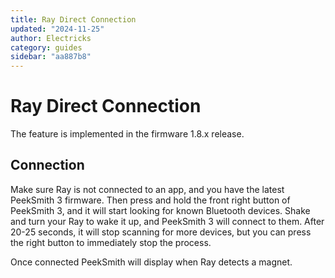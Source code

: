 ```yaml
---
title: Ray Direct Connection
updated: "2024-11-25"
author: Electricks
category: guides
sidebar: "aa887b8"
---
```


# Ray Direct Connection

The feature is implemented in the firmware 1.8.x release.

 
 
 
 
 ## Connection

 
 
 
 
 
Make sure Ray is not connected to an app, and you have the latest PeekSmith 3 firmware. Then press and hold the front right button of PeekSmith 3, and it will start looking for known Bluetooth devices. Shake and turn your Ray to wake it up, and PeekSmith 3 will connect to them. After 20-25 seconds, it will stop scanning for more devices, but you can press the right button to immediately stop the process.

Once connected PeekSmith will display when Ray detects a magnet.